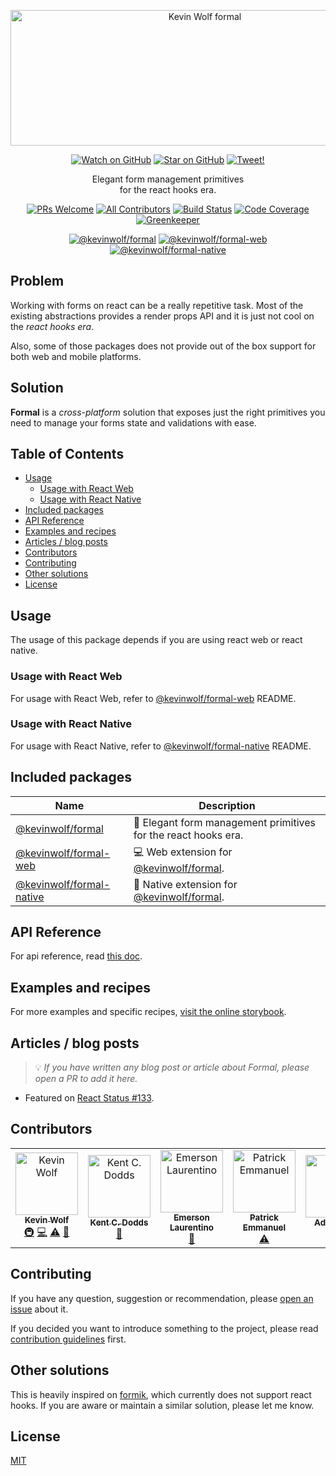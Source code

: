 <p align="center">
<!-- START banner -->
<img alt="Kevin Wolf formal" src="./other/banner.png" width="606" height="217" />
<!-- END banner -->
</p>

<p align="center">
<!-- START social-badges -->
<a href="https://github.com/kevinwolfcr/formal/watchers"><img src="https://img.shields.io/github/watchers/kevinwolfcr/formal.svg?style=social" alt="Watch on GitHub" /></a>
<a href="https://github.com/kevinwolfcr/formal/stargazers"><img src="https://img.shields.io/github/stars/kevinwolfcr/formal.svg?style=social" alt="Star on GitHub" /></a>
<a href="https://twitter.com/intent/tweet?text=Check out formal, an elegant cross-platform form management primitives for the react hooks era. https://github.com/kevinwolfcr/formal"><img src="https://img.shields.io/twitter/url/https/github.com/kevinwolfcr/formal.svg?style=social" alt="Tweet!" /></a>
<!-- END social-badges -->
</p>

<p align="center">
<!-- START description -->
Elegant form management primitives<br />for the react hooks era.
<!-- END description -->
</p>

<p align="center">
<!-- START status-badges -->
<a href="http://makeapullrequest.com"><img src="https://img.shields.io/badge/PRs-welcome-brightgreen.svg?style=flat-square" alt="PRs Welcome" /></a>
<a href="#contributors"><img src="https://img.shields.io/badge/all_contributors-5-blue.svg?style=flat-square" alt="All Contributors" /></a>
<a href="https://travis-ci.org/kevinwolfcr/formal"><img src="https://img.shields.io/travis/kevinwolfcr/formal.svg?style=flat-square" alt="Build Status" /></a>
<a href="https://codecov.io/github/kevinwolfcr/formal"><img src="https://img.shields.io/codecov/c/github/kevinwolfcr/formal.svg?style=flat-square" alt="Code Coverage" /></a>
<a href="https://greenkeeper.io"><img src="https://badges.greenkeeper.io/kevinwolfcr/formal.svg?style=flat-square" alt="Greenkeeper" /></a>
<!-- END status-badges -->
</p>

<p align="center">
<!-- START npm-badges -->
<a href="https://npmjs.com/package/@kevinwolf/formal"><img src="https://img.shields.io/npm/v/@kevinwolf/formal.svg?label=@kevinwolf/formal&style=flat-square" alt="@kevinwolf/formal"></a>
<a href="https://npmjs.com/package/@kevinwolf/formal-web"><img src="https://img.shields.io/npm/v/@kevinwolf/formal-web.svg?label=@kevinwolf/formal-web&style=flat-square" alt="@kevinwolf/formal-web"></a>
<a href="https://npmjs.com/package/@kevinwolf/formal-native"><img src="https://img.shields.io/npm/v/@kevinwolf/formal-native.svg?label=@kevinwolf/formal-native&style=flat-square" alt="@kevinwolf/formal-native"></a>
<!-- END npm-badges -->
</p>

## Problem

<!-- START the-problem -->

Working with forms on react can be a really repetitive task. Most of the existing abstractions provides a render props API and it is just not cool on the _react hooks era_.

Also, some of those packages does not provide out of the box support for both web and mobile platforms.

<!-- END the-problem -->

## Solution

<!-- START the-solution -->

**Formal** is a _cross-platform_ solution that exposes just the right primitives you need to manage your forms state and validations with ease.

<!-- END the-solution -->

## Table of Contents

<!-- START doctoc generated TOC please keep comment here to allow auto update -->
<!-- DON'T EDIT THIS SECTION, INSTEAD RE-RUN doctoc TO UPDATE -->


- [Usage](#usage)
  - [Usage with React Web](#usage-with-react-web)
  - [Usage with React Native](#usage-with-react-native)
- [Included packages](#included-packages)
- [API Reference](#api-reference)
- [Examples and recipes](#examples-and-recipes)
- [Articles / blog posts](#articles--blog-posts)
- [Contributors](#contributors)
- [Contributing](#contributing)
- [Other solutions](#other-solutions)
- [License](#license)

<!-- END doctoc generated TOC please keep comment here to allow auto update -->

## Usage

<!-- START usage -->

The usage of this package depends if you are using react web or react native.

### Usage with React Web

For usage with React Web, refer to [@kevinwolf/formal-web](./packages/formal-web) README.

### Usage with React Native

For usage with React Native, refer to [@kevinwolf/formal-native](./packages/formal-native) README.

<!-- END usage -->

## Included packages

| Name                                                 | Description                                                                               |
| ---------------------------------------------------- | ----------------------------------------------------------------------------------------- |
| [@kevinwolf/formal](./packages/formal)               | 👔 Elegant form management primitives for the react hooks era.                            |
| [@kevinwolf/formal-web](./packages/formal-web)       | 💻 Web extension for [@kevinwolf/formal](https://npmjs.com/package/@kevinwolf/formal).    |
| [@kevinwolf/formal-native](./packages/formal-native) | 📱 Native extension for [@kevinwolf/formal](https://npmjs.com/package/@kevinwolf/formal). |

## API Reference

<!-- START api -->

For api reference, read [this doc](./docs/api-reference.md).

<!-- END api -->

## Examples and recipes

<!-- START examples -->

For more examples and specific recipes, [visit the online storybook](https://react-formal.netlify.com/).

<!-- END examples -->

## Articles / blog posts

<!-- START community -->

> 💡 _If you have written any blog post or article about Formal, please open a PR to add it here._

- Featured on [React Status #133](https://react.statuscode.com/issues/132).

<!-- END community -->

## Contributors

<!-- ALL-CONTRIBUTORS-LIST:START - Do not remove or modify this section -->
<!-- prettier-ignore -->
<table><tr><td align="center"><a href="https://kevinwolf.me"><img src="https://avatars2.githubusercontent.com/u/3157426?v=4" width="100px;" alt="Kevin Wolf"/><br /><sub><b>Kevin Wolf</b></sub></a><br /><a href="#infra-kevinwolfcr" title="Infrastructure (Hosting, Build-Tools, etc)">🚇</a> <a href="https://github.com/kevinwolfcr/formal/commits?author=kevinwolfcr" title="Code">💻</a> <a href="https://github.com/kevinwolfcr/formal/commits?author=kevinwolfcr" title="Tests">⚠️</a> <a href="https://github.com/kevinwolfcr/formal/commits?author=kevinwolfcr" title="Documentation">📖</a></td><td align="center"><a href="https://kentcdodds.com"><img src="https://avatars0.githubusercontent.com/u/1500684?v=4" width="100px;" alt="Kent C. Dodds"/><br /><sub><b>Kent C. Dodds</b></sub></a><br /><a href="#ideas-kentcdodds" title="Ideas, Planning, & Feedback">🤔</a></td><td align="center"><a href="https://twitter.com/elaurent_"><img src="https://avatars2.githubusercontent.com/u/10627086?v=4" width="100px;" alt="Emerson Laurentino"/><br /><sub><b>Emerson Laurentino</b></sub></a><br /><a href="https://github.com/kevinwolfcr/formal/commits?author=emersonlaurentino" title="Documentation">📖</a></td><td align="center"><a href="http://inempatrick.com"><img src="https://avatars0.githubusercontent.com/u/22380117?v=4" width="100px;" alt="Patrick Emmanuel"/><br /><sub><b>Patrick Emmanuel</b></sub></a><br /><a href="https://github.com/kevinwolfcr/formal/commits?author=the-bionic" title="Tests">⚠️</a></td><td align="center"><a href="https://adamboro.com/"><img src="https://avatars0.githubusercontent.com/u/7383192?v=4" width="100px;" alt="Adam Boro"/><br /><sub><b>Adam Boro</b></sub></a><br /><a href="https://github.com/kevinwolfcr/formal/commits?author=adekbadek" title="Documentation">📖</a></td></tr></table>

<!-- ALL-CONTRIBUTORS-LIST:END -->

## Contributing

<!-- START contributing -->

If you have any question, suggestion or recommendation, please [open an issue](issues/new) about it.

If you decided you want to introduce something to the project, please read [contribution guidelines](./docs/contributing.md) first.

<!-- END contributing -->

## Other solutions

<!-- START other-solutions -->

This is heavily inspired on [formik](https://github.com/jaredpalmer/formik), which currently does not support react hooks. If you are aware or maintain a similar solution, please let me know.

<!-- END other-solutions -->

## License

[MIT](./LICENSE)

